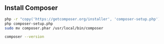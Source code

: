 
## Install Composer
```bash
php -r "copy('https://getcomposer.org/installer', 'composer-setup.php');"
php composer-setup.php
sudo mv composer.phar /usr/local/bin/composer

composer --version
```